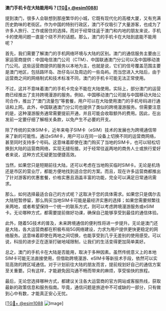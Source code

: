 **澳门手机卡在大陆能用吗？[[TG💪+ @esim1088](https://t.me/s/esim1088)]**

提到澳门，很多人会联想到那座繁华的小城，它既有现代化的高楼大厦，又有充满历史韵味的老街区。作为中国的特别行政区，澳门不仅吸引了大量游客，也成为了许多人旅行、工作或居住的选择。而对于经常往返于澳门和内地的朋友来说，手机卡的使用问题一直是个绕不开的话题。那么，澳门的手机卡在大陆到底能不能用呢？

首先，我们需要了解澳门的手机网络环境与大陆的区别。澳门的通信服务主要由三家运营商提供：中国电信澳门公司（CTM）、中国联通澳门分公司以及中国移动澳门公司。这些运营商提供的服务以本地为主，也就是说，它们的信号覆盖范围主要是澳门地区，包括路环岛、氹仔岛以及周边的一些岛屿。而当您进入大陆后，由于运营商之间的网络制式和技术标准不同，澳门的手机卡可能无法正常使用。

不过，这并不意味着澳门的手机卡完全不能在大陆使用。实际上，部分澳门的运营商已经推出了支持跨境漫游的服务。例如，中国移动澳门公司就与中国移动大陆公司合作，推出了“澳门流量包”等套餐，用户可以在大陆使用澳门的手机号码进行通话和上网。此外，中国联通澳门分公司也提供了类似的跨境漫游服务。但需要注意的是，这种漫游服务通常需要提前开通，并且可能会收取额外的费用。因此，在出发前一定要仔细了解相关条款，以免产生不必要的开支。

除了传统的实体SIM卡，近年来电子SIM卡（eSIM）技术的发展也为跨境通信带来了新的可能性。通过eSIM卡，用户可以在同一设备上切换不同的运营商网络，甚至同时支持多个号码。这意味着即使在澳门购买了当地的SIM卡，也可以轻松切换到大陆的运营商网络，实现无缝衔接。对于经常往返两地的商务人士或旅行爱好者来说，这种方式无疑更加便捷高效。

当然，如果您只是短期前往大陆，还可以考虑在当地购买临时SIM卡。无论是机场还是市区的营业厅，都能方便地找到适合您的方案。而且，现在许多运营商都推出了针对游客的优惠套餐，价格实惠且涵盖丰富的功能，完全可以满足日常通讯需求。

那么，如何选择最适合自己的方式呢？这取决于您的具体需求。如果您只是偶尔去大陆短暂停留，那么购买当地SIM卡可能是最经济实惠的选择；如果您需要频繁往来两地，或者希望保持一个统一的联系方式，则可以考虑跨境漫游服务或eSIM卡。无论哪种方式，都需要提前做好功课，确保自己能够享受到最佳的通信体验。

此外，随着5G技术的普及，未来跨境通信的便利性将进一步提升。无论是澳门还是大陆，各大运营商都在积极布局5G网络建设，力求为用户提供更快更稳定的网络服务。这意味着即使在两地之间切换，也能享受到几乎无差别的使用感受。可以说，科技的进步正在逐渐打破地域限制，让我们的生活变得更加简单美好。

总之，澳门的手机卡在大陆是否能用，取决于多种因素。虽然传统意义上的本地SIM卡可能无法直接使用，但借助跨境漫游、eSIM卡等新技术手段，依然可以实现高效的跨区域通信。对于计划前往大陆的朋友而言，提前规划好自己的通信方案至关重要。只有这样，才能避免因沟通不畅而带来的麻烦，享受愉快的旅程。

最后，无论您选择哪种方式，都建议关注各大运营商的官方网站或客服热线，获取最新的政策信息和服务指南。毕竟，通信问题是旅途中不可或缺的一部分，只有做到心中有数，才能真正安心无忧。

[[TG💪+ @esim1088](https://t.me/s/esim1088) ![Image](https://i.postimg.cc/4NQfJmqS/Snipaste-2025-05-13-00-14-12.png)]